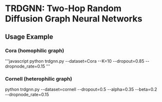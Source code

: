 # TRDGNN: Two-Hop Random Diffusion Graph Neural Networks
## Usage Example
### Cora (homophilic graph)
'''javascript
python trdgnn.py --dataset=Cora --K=10 --dropout=0.85 --dropnode_rate=0.15
'''
### Cornell (heterophilic graph)
python trdgnn.py --dataset=cornell --dropout=0.5 --alpha=0.35 --beta=0.2 --dropnode_rate=0.15
